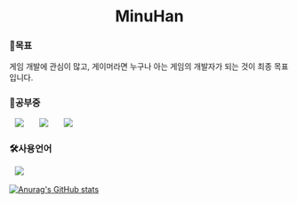 <h1 align="center"> MinuHan</h1>

<h3>🤗목표</h3>
게임 개발에 관심이 많고, 게이머라면 누구나 아는 게임의 개발자가 되는 것이 최종 목표입니다.


<h3>🦢공부중</h3>
<div>
<img src="https://img.shields.io/badge/Unity-black?style=flat-square&logo=Unity&logoColor=white" style="height : auto; margin-left : 10px; margin-right : 10px;"/>&nbsp;
<img src="https://img.shields.io/badge/C++-00599C?style=flat-square&logo=c%2B%2B&logoColor=white" style="height : auto; margin-left : 10px; margin-right : 10px;"/>&nbsp;
<img src="https://img.shields.io/badge/-C%23-239120?style=flat-square&logo=C-Sharp&logoColor=white "style="height : auto; margin-left : 10px; margin-right : 10px;"/>&nbsp;
</div>
                                                                                                
<h3>🛠사용언어</h3>                                                                                                    
<img src="https://img.shields.io/badge/C-A8B9CC?style=flat-square&logo=C&logoColor=white" style="height : auto; margin-left : 10px; margin-right : 10px;"/>&nbsp;

[![Anurag's GitHub stats](https://github-readme-stats.vercel.app/api?username=mwj1205)](https://github.com/anuraghazra/github-readme-stats)
